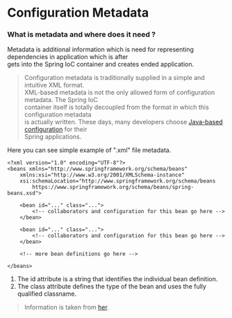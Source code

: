 # Configuration Metadata


### What is metadata and where does it need ? 

Metadata is additional information which is need for representing dependencies in application which is after  
gets into the Spring IoC container and creates ended application.  

>Configuration metadata is traditionally supplied in a simple and intuitive XML format.  
XML-based metadata is not the only allowed form of configuration metadata. The Spring IoC  
container itself is totally decoupled from the format in which this configuration metadata  
is actually written. These days, many developers choose [Java-based configuration](https://docs.spring.io/spring/docs/current/spring-framework-reference/core.html#beans-java) for their  
Spring applications.


Here you can see simple example of ".xml" file metadata.
```mxml
<?xml version="1.0" encoding="UTF-8"?>
<beans xmlns="http://www.springframework.org/schema/beans"
    xmlns:xsi="http://www.w3.org/2001/XMLSchema-instance"
    xsi:schemaLocation="http://www.springframework.org/schema/beans
        https://www.springframework.org/schema/beans/spring-beans.xsd">
        
    <bean id="..." class="...">   
        <!-- collaborators and configuration for this bean go here -->
    </bean>

    <bean id="..." class="...">
        <!-- collaborators and configuration for this bean go here -->
    </bean>

    <!-- more bean definitions go here -->

</beans>
```

1. The id attribute is a string that identifies the individual bean definition.
1. The class attribute defines the type of the bean and uses the fully qualified classname.
>Information is taken from [her](https://docs.spring.io/spring/docs/current/spring-framework-reference/core.html).